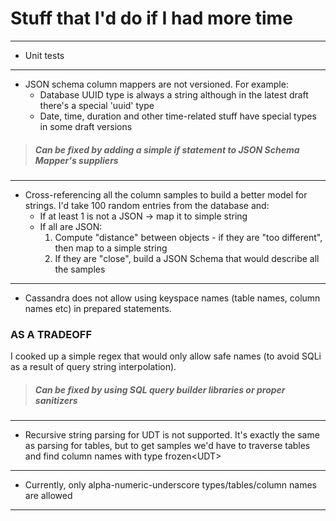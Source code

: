 # Stuff that I'd do if I had more time

---

- Unit tests

---

- JSON schema column mappers are not versioned. For example:
  - Database UUID type is always a string although in the latest draft there's a special 'uuid' type
  - Date, time, duration and other time-related stuff have special types in some draft versions
> ##### Can be fixed by adding a simple if statement to JSON Schema Mapper's suppliers

---

- Cross-referencing all the column samples to build a better model for strings. I'd take 100 random entries 
from the database and:
  - If at least 1 is not a JSON -> map it to simple string
  - If all are JSON:
    1. Compute "distance" between objects - if they are "too different", then map to a simple string
    2. If they are "close", build a JSON Schema that would describe all the samples

---

- Cassandra does not allow using keyspace names (table names, column names etc) in prepared statements.
### AS A TRADEOFF
I cooked up a simple regex that would only allow safe names (to avoid SQLi as a result of query
string interpolation).
> ##### Can be fixed by using SQL query builder libraries or proper sanitizers

---

- Recursive string parsing for UDT is not supported. It's exactly the same as parsing for tables,
but to get samples we'd have to traverse tables and find column names with type frozen&lt;UDT&gt;

---

- Currently, only alpha-numeric-underscore types/tables/column names are allowed

---
